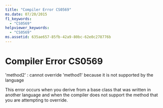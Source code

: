 ```yaml
---
title: "Compiler Error CS0569"
ms.date: 07/20/2015
f1_keywords: 
  - "CS0569"
helpviewer_keywords: 
  - "CS0569"
ms.assetid: 635ae657-85fb-42a9-80bc-62e0c278776b
---
```

# Compiler Error CS0569
'method2' : cannot override 'method1' because it is not supported by the language  
  
 This error occurs when you derive from a base class that was written in another language and when the compiler does not support the method that you are attempting to override.
